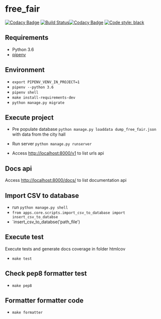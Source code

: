 # free_fair

[![Codacy Badge](https://api.codacy.com/project/badge/Grade/cc618984eca945c3ad5bdc1efcaaed9f)](https://app.codacy.com/app/victorpb/free_fair?utm_source=github.com&utm_medium=referral&utm_content=victorpb/free_fair&utm_campaign=badger) [![Build Status](https://travis-ci.org/victorpb/free_fair.svg?branch=master)](https://travis-ci.org/victorpb/free_fair)[![Codacy Badge](https://api.codacy.com/project/badge/Coverage/1e3a5c1edbfc49c38ba884bff0a91260)](https://www.codacy.com/app/victorpb/free_fair?utm_source=github.com&amp;utm_medium=referral&amp;utm_content=victorpb/free_fair&amp;utm_campaign=Badge_Coverage)
[![Code style: black](https://img.shields.io/badge/code%20style-black-000000.svg)](https://github.com/ambv/black)


## Requirements
* Python 3.6
* [pipenv](https://docs.pipenv.org/)

## Environment
* `export PIPENV_VENV_IN_PROJECT=1`
* `pipenv --python 3.6`
* `pipenv shell`
* `make install-requirements-dev`
* `python manage.py migrate`

## Execute project

* Pre populate database `python manage.py loaddata dump_free_fair.json` with data from the city hall

* Run server `python manage.py runserver`

* Access [http://localhost:8000/v1](http://localhost:8000/v1) to list urls api

## Docs api

Access [http://localhost:8000/docs/](http://localhost:8000/docs/) to list documentation api

## Import CSV to database
* run `python manage.py shell`
* `from apps.core.scripts.import_csv_to_database import insert_csv_to_databse`
* `insert_csv_to_databse('path_file')

## Execute test
Execute tests and generate docs coverage in folder htmlcov
* `make test `

## Check pep8 formatter test
* `make pep8 `

## Formatter formatter code
* `make formatter `
